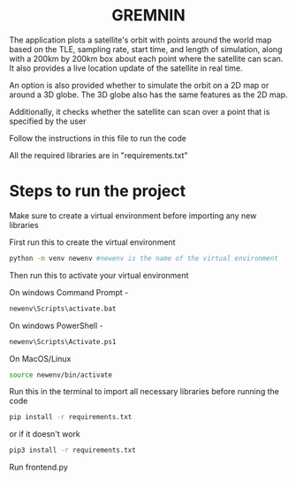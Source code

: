 <h1 align = 'center'>GREMNIN</h1>


The application plots a satellite's orbit with points around the world map based on the TLE, sampling rate, start time, and length of simulation, along with a 200km by 200km box about each point where the satellite can scan. It also provides a live location update of the satellite in real time. 

An option is also provided whether to simulate the orbit on a 2D map or around a 3D globe. The 3D globe also has the same features as the 2D map.

Additionally, it checks whether the satellite can scan over a point that is specified by the user

Follow the instructions in this file to run the code

All the required libraries are in "requirements.txt"

# Steps to run the project


Make sure to create a virtual environment before importing any new libraries

First run this to create the virtual environment

```bash
python -m venv newenv #newenv is the name of the virtual environment
```

Then run this to activate your virtual environment

On windows Command Prompt - 
```bash
newenv\Scripts\activate.bat 
```

On windows PowerShell - 

```bash
newenv\Scripts\Activate.ps1
```

On MacOS/Linux

```bash
source newenv/bin/activate
```

Run this in the terminal to import all necessary libraries before running the code


```bash
pip install -r requirements.txt
```
or if it doesn't work

```bash
pip3 install -r requirements.txt
```


Run frontend.py

